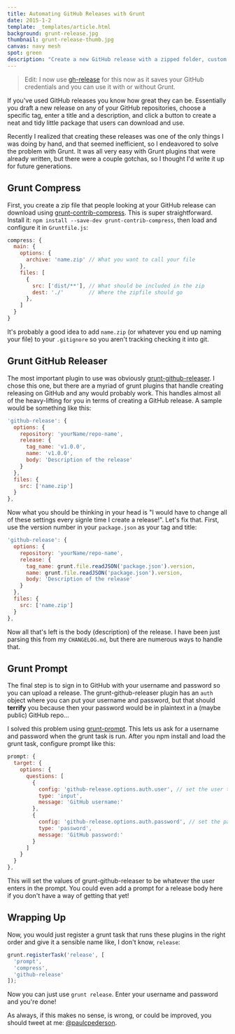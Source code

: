 ```yaml
---
title: Automating GitHub Releases with Grunt
date: 2015-1-2
template: _templates/article.html
background: grunt-release.jpg
thumbnail: grunt-release-thumb.jpg
canvas: navy mesh
spot: green
description: "Create a new GitHub release with a zipped folder, custom release message, and user credentials all in a single Grunt command."
---
```


> Edit: I now use [gh-release](https://github.com/ngoldman/gh-release) for this now as it saves your GitHub credentials and you can use it with or without Grunt.

If you've used GitHub releases you know how great they can be. Essentially you draft a new release on any of your GitHub repositories, choose a specific tag, enter a title and a description, and click a button to create a neat and tidy little package that users can download and use.

Recently I realized that creating these releases was one of the only things I was doing by hand, and that seemed inefficient, so I endeavored to solve the problem with Grunt. It was all very easy with Grunt plugins that were already written, but there were a couple gotchas, so I thought I'd write it up for future generations.

## Grunt Compress

First, you create a zip file that people looking at your
GitHub release can download using [grunt-contrib-compress](https://github.com/gruntjs/grunt-contrib-compress). This is super straightforward. Install it: `npm install --save-dev grunt-contrib-compress`, then load and configure it in `Gruntfile.js`:

```js
compress: {
  main: {
    options: {
      archive: 'name.zip' // What you want to call your file
    },
    files: [
      {
        src: ['dist/**'], // What should be included in the zip
        dest: './'        // Where the zipfile should go
      },
    ]
  }
}
```

It's probably a good idea to add `name.zip` (or whatever you end up naming your file) to your `.gitignore` so you aren't tracking checking it into git.

## Grunt GitHub Releaser

The most important plugin to use was obviously [grunt-github-releaser](https://github.com/dolbyzerr/grunt-github-releaser). I chose this one, but there are a myriad of grunt plugins that handle creating releasing on GitHub and any would probably work. This handles almost all of the heavy-lifting for you in terms of creating a GitHub release. A sample would be something like this:

```js
'github-release': {
  options: {
    repository: 'yourName/repo-name',
    release: {
      tag_name: 'v1.0.0',
      name: 'v1.0.0',
      body: 'Description of the release'
    }
  },
  files: {
    src: ['name.zip']
  }
},
```

Now what you should be thinking in your head is "I would have to change all of these settings every signle time I create a release!". Let's fix that. First, use the version number in your `package.json` as your tag and title:

```js
'github-release': {
  options: {
    repository: 'yourName/repo-name',
    release: {
      tag_name: grunt.file.readJSON('package.json').version,
      name: grunt.file.readJSON('package.json').version,
      body: 'Description of the release'
    }
  },
  files: {
    src: ['name.zip']
  }
},
```

Now all that's left is the body (description) of the release. I have been just parsing this from my `CHANGELOG.md`, but there are numerous ways to handle that.

## Grunt Prompt

The final step is to sign in to GitHub with your username and password so you can upload a release. The grunt-github-releaser plugin has an `auth` object where you can put your username and password, but that should **terrify** you because then your password would be in plaintext in a (maybe public) GitHub repo...

I solved this problem using [grunt-prompt](https://github.com/dylang/grunt-prompt). This lets us ask for a username and password when the grunt task is run. After you npm install and load the grunt task, configure prompt like this:

```js
prompt: {
  target: {
    options: {
      questions: [
        {
          config: 'github-release.options.auth.user', // set the user to whatever is typed for this question
          type: 'input',
          message: 'GitHub username:'
        },
        {
          config: 'github-release.options.auth.password', // set the password to whatever is typed for this question
          type: 'password',
          message: 'GitHub password:'
        }
      ]
    }
  }
},
```

This will set the values of grunt-github-releaser to be whatever the user enters in the prompt. You could even add a prompt for a release body here if you don't have a way of getting that yet!

## Wrapping Up

Now, you would just register a grunt task that runs these plugins in the right order and give it a sensible name like, I don't know, `release`:

```js
grunt.registerTask('release', [
  'prompt',
  'compress',
  'github-release'
]);
```

Now you can just use `grunt release`. Enter your username and password and you're done!

As always, if this makes no sense, is wrong, or could be improved, you should tweet at me: [@paulcpederson](https://twitter.com/paulcpederson).


